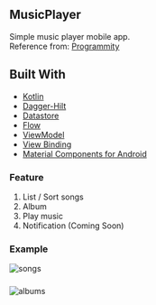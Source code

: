 ## MusicPlayer
Simple music player mobile app.  
Reference from: [Programmity](https://www.youtube.com/c/Programmity/videos)

## Built With
- [Kotlin](https://kotlinlang.org/)
- [Dagger-Hilt](https://developer.android.com/training/dependency-injection/hilt-android)
- [Datastore](https://developer.android.com/topic/libraries/architecture/datastore)
- [Flow](https://kotlinlang.org/docs/reference/coroutines/flow.html)
- [ViewModel](https://developer.android.com/topic/libraries/architecture/viewmodel)
- [View Binding](https://developer.android.com/topic/libraries/view-binding)
- [Material Components for Android](https://github.com/material-components/material-components-android)

### Feature
1. List / Sort songs
2. Album
3. Play music
4. Notification (Coming Soon)

### Example
![songs](https://user-images.githubusercontent.com/25784574/87036114-e5e3b600-c21c-11ea-9606-73d6ee4f3672.gif)
###
![albums](https://user-images.githubusercontent.com/25784574/87036125-e9773d00-c21c-11ea-9df0-2713c35f4ec6.gif)
